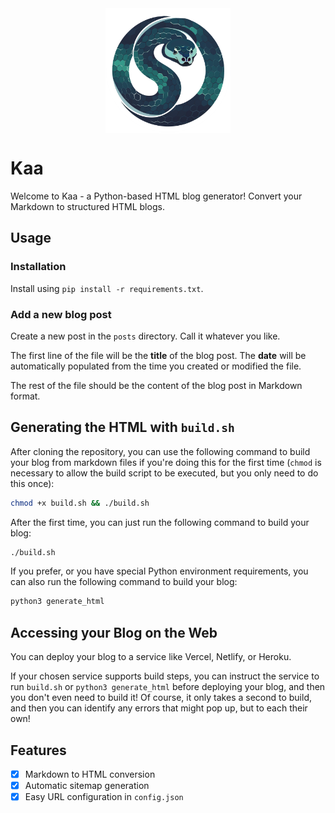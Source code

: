 <img src="./posts/assets/kaa-logo.png" alt="My Image" width="200" style="max-width: 100%; display: block; margin: auto;"/>

# Kaa
Welcome to Kaa - a Python-based HTML blog generator! Convert your Markdown to structured HTML blogs. 

## Usage

### Installation

Install using `pip install -r requirements.txt`.

### Add a new blog post

Create a new post in the `posts` directory. Call it whatever you like.

The first line of the file will be the **title** of the blog post. The **date** will be automatically populated from the time you created or modified the file.

The rest of the file should be the content of the blog post in Markdown format.

## Generating the HTML with `build.sh`

After cloning the repository, you can use the following command to build your blog from markdown files if you're doing this for the first time (`chmod` is necessary to allow the build script to be executed, but you only need to do this once):

```bash
chmod +x build.sh && ./build.sh
```

After the first time, you can just run the following command to build your blog:

```bash
./build.sh
```

If you prefer, or you have special Python environment requirements, you can also run the following command to build your blog:

```bash
python3 generate_html
```

## Accessing your Blog on the Web

You can deploy your blog to a service like Vercel, Netlify, or Heroku.

If your chosen service supports build steps, you can instruct the service to run `build.sh` or `python3 generate_html` before deploying your blog, and then you don't even need to build it! Of course, it only takes a second to build, and then you can identify any errors that might pop up, but to each their own!

## Features

- [x] Markdown to HTML conversion
- [x] Automatic sitemap generation
- [x] Easy URL configuration in `config.json` 